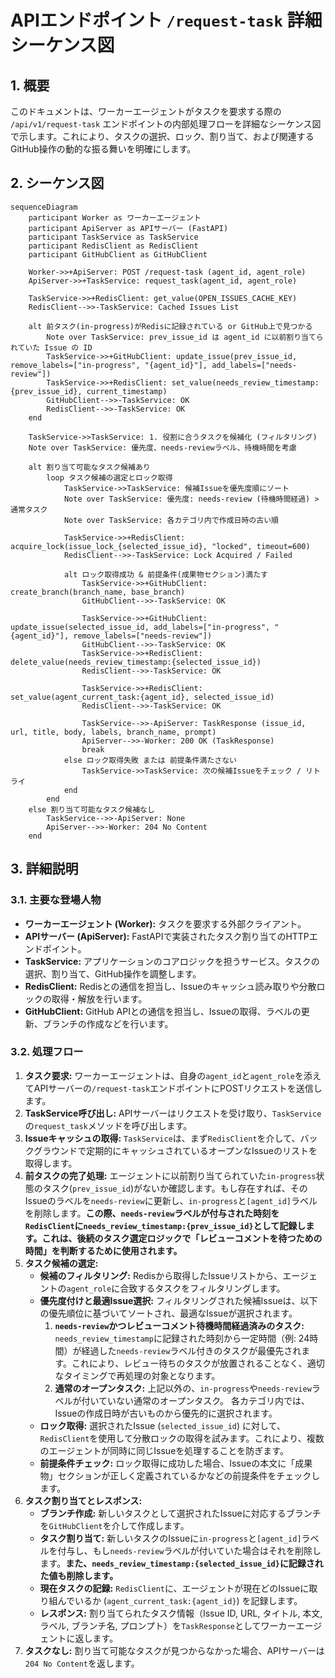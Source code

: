 # APIエンドポイント `/request-task` 詳細シーケンス図

## 1. 概要

このドキュメントは、ワーカーエージェントがタスクを要求する際の `/api/v1/request-task` エンドポイントの内部処理フローを詳細なシーケンス図で示します。これにより、タスクの選択、ロック、割り当て、および関連するGitHub操作の動的な振る舞いを明確にします。

## 2. シーケンス図

```mermaid
sequenceDiagram
    participant Worker as ワーカーエージェント
    participant ApiServer as APIサーバー (FastAPI)
    participant TaskService as TaskService
    participant RedisClient as RedisClient
    participant GitHubClient as GitHubClient

    Worker->>+ApiServer: POST /request-task (agent_id, agent_role)
    ApiServer->>+TaskService: request_task(agent_id, agent_role)

    TaskService->>+RedisClient: get_value(OPEN_ISSUES_CACHE_KEY)
    RedisClient-->>-TaskService: Cached Issues List

    alt 前タスク(in-progress)がRedisに記録されている or GitHub上で見つかる
        Note over TaskService: prev_issue_id は agent_id に以前割り当てられていた Issue の ID
        TaskService->>+GitHubClient: update_issue(prev_issue_id, remove_labels=["in-progress", "{agent_id}"], add_labels=["needs-review"])
        TaskService->>+RedisClient: set_value(needs_review_timestamp:{prev_issue_id}, current_timestamp)
        GitHubClient-->>-TaskService: OK
        RedisClient-->>-TaskService: OK
    end

    TaskService->>TaskService: 1. 役割に合うタスクを候補化 (フィルタリング)
    Note over TaskService: 優先度、needs-reviewラベル、待機時間を考慮

    alt 割り当て可能なタスク候補あり
        loop タスク候補の選定とロック取得
            TaskService->>TaskService: 候補Issueを優先度順にソート
            Note over TaskService: 優先度: needs-review (待機時間経過) > 通常タスク
            Note over TaskService: 各カテゴリ内で作成日時の古い順

            TaskService->>+RedisClient: acquire_lock(issue_lock_{selected_issue_id}, "locked", timeout=600)
            RedisClient-->>-TaskService: Lock Acquired / Failed

            alt ロック取得成功 & 前提条件(成果物セクション)満たす
                TaskService->>+GitHubClient: create_branch(branch_name, base_branch)
                GitHubClient-->>-TaskService: OK

                TaskService->>+GitHubClient: update_issue(selected_issue_id, add_labels=["in-progress", "{agent_id}"], remove_labels=["needs-review"])
                GitHubClient-->>-TaskService: OK
                TaskService->>+RedisClient: delete_value(needs_review_timestamp:{selected_issue_id})
                RedisClient-->>-TaskService: OK

                TaskService->>+RedisClient: set_value(agent_current_task:{agent_id}, selected_issue_id)
                RedisClient-->>-TaskService: OK

                TaskService-->>-ApiServer: TaskResponse (issue_id, url, title, body, labels, branch_name, prompt)
                ApiServer-->>-Worker: 200 OK (TaskResponse)
                break
            else ロック取得失敗 または 前提条件満たさない
                TaskService->>TaskService: 次の候補Issueをチェック / リトライ
            end
        end
    else 割り当て可能なタスク候補なし
        TaskService-->>-ApiServer: None
        ApiServer-->>-Worker: 204 No Content
    end
```

## 3. 詳細説明

### 3.1. 主要な登場人物

-   **ワーカーエージェント (Worker):** タスクを要求する外部クライアント。
-   **APIサーバー (ApiServer):** FastAPIで実装されたタスク割り当てのHTTPエンドポイント。
-   **TaskService:** アプリケーションのコアロジックを担うサービス。タスクの選択、割り当て、GitHub操作を調整します。
-   **RedisClient:** Redisとの通信を担当し、Issueのキャッシュ読み取りや分散ロックの取得・解放を行います。
-   **GitHubClient:** GitHub APIとの通信を担当し、Issueの取得、ラベルの更新、ブランチの作成などを行います。

### 3.2. 処理フロー

1.  **タスク要求:** ワーカーエージェントは、自身の`agent_id`と`agent_role`を添えてAPIサーバーの`/request-task`エンドポイントにPOSTリクエストを送信します。
2.  **TaskService呼び出し:** APIサーバーはリクエストを受け取り、`TaskService`の`request_task`メソッドを呼び出します。
3.  **Issueキャッシュの取得:** `TaskService`は、まず`RedisClient`を介して、バックグラウンドで定期的にキャッシュされているオープンなIssueのリストを取得します。
4.  **前タスクの完了処理:** エージェントに以前割り当てられていた`in-progress`状態のタスク(`prev_issue_id`)がないか確認します。もし存在すれば、そのIssueのラベルを`needs-review`に更新し、`in-progress`と`[agent_id]`ラベルを削除します。**この際、`needs-review`ラベルが付与された時刻を`RedisClient`に`needs_review_timestamp:{prev_issue_id}`として記録します。これは、後続のタスク選定ロジックで「レビューコメントを待つための時間」を判断するために使用されます。**
5.  **タスク候補の選定:**
    *   **候補のフィルタリング:** Redisから取得したIssueリストから、エージェントの`agent_role`に合致するタスクをフィルタリングします。
    *   **優先度付けと最適Issue選択:** フィルタリングされた候補Issueは、以下の優先順位に基づいてソートされ、最適なIssueが選択されます。
        1.  **`needs-review`かつレビューコメント待機時間経過済みのタスク:** `needs_review_timestamp`に記録された時刻から一定時間（例: 24時間）が経過した`needs-review`ラベル付きのタスクが最優先されます。これにより、レビュー待ちのタスクが放置されることなく、適切なタイミングで再処理の対象となります。
        2.  **通常のオープンタスク:** 上記以外の、`in-progress`や`needs-review`ラベルが付いていない通常のオープンタスク。
        各カテゴリ内では、Issueの作成日時が古いものから優先的に選択されます。
    *   **ロック取得:** 選択されたIssue (`selected_issue_id`) に対して、`RedisClient`を使用して分散ロックの取得を試みます。これにより、複数のエージェントが同時に同じIssueを処理することを防ぎます。
    *   **前提条件チェック:** ロック取得に成功した場合、Issueの本文に「成果物」セクションが正しく定義されているかなどの前提条件をチェックします。
6.  **タスク割り当てとレスポンス:**
    *   **ブランチ作成:** 新しいタスクとして選択されたIssueに対応するブランチを`GitHubClient`を介して作成します。
    *   **タスク割り当て:** 新しいタスクのIssueに`in-progress`と`[agent_id]`ラベルを付与し、もし`needs-review`ラベルが付いていた場合はそれを削除します。**また、`needs_review_timestamp:{selected_issue_id}`に記録された値も削除します。**
    *   **現在タスクの記録:** `RedisClient`に、エージェントが現在どのIssueに取り組んでいるか (`agent_current_task:{agent_id}`) を記録します。
    *   **レスポンス:** 割り当てられたタスク情報（Issue ID, URL, タイトル, 本文, ラベル, ブランチ名, プロンプト）を`TaskResponse`としてワーカーエージェントに返します。
7.  **タスクなし:** 割り当て可能なタスクが見つからなかった場合、APIサーバーは`204 No Content`を返します。